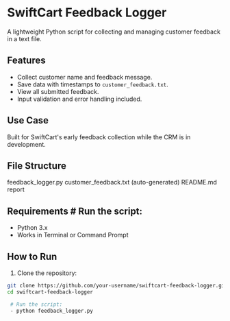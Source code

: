 # SwiftCart Feedback Logger

A lightweight Python script for collecting and managing customer feedback in a text file.

##  Features
- Collect customer name and feedback message.
- Save data with timestamps to `customer_feedback.txt`.
- View all submitted feedback.
- Input validation and error handling included.

## Use Case
Built for SwiftCart's early feedback collection while the CRM is in development.

##  File Structure
feedback_logger.py
customer_feedback.txt (auto-generated)
README.md
report



##  Requirements # Run the script:
- Python 3.x
- Works in Terminal or Command Prompt

##  How to Run

1. Clone the repository:
```bash
git clone https://github.com/your-username/swiftcart-feedback-logger.git
cd swiftcart-feedback-logger

 # Run the script:
 - python feedback_logger.py


